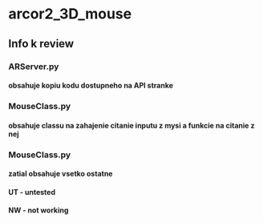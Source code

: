 # arcor2_3D_mouse

## Info k review

### ARServer.py 
#### obsahuje kopiu kodu dostupneho na API stranke

### MouseClass.py 
#### obsahuje classu na zahajenie citanie inputu z mysi a funkcie na citanie z nej

### MouseClass.py
#### zatial obsahuje vsetko ostatne
#### UT - untested
#### NW - not working
